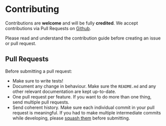 # Contributing

Contributions are **welcome** and will be fully **credited**. We accept contributions via Pull Requests on [Github](https://github.com/Dkvhin/laravel-sri).

Please read and understand the contribution guide before creating an issue or pull request.

## Pull Requests

Before submitting a pull request:

- Make sure to write tests!
- Document any change in behaviour. Make sure the `README.md` and any other relevant documentation are kept up-to-date.
- One pull request per feature. If you want to do more than one thing, send multiple pull requests.
- Send coherent history. Make sure each individual commit in your pull request is meaningful. If you had to make multiple intermediate commits while developing, please [squash them](http://www.git-scm.com/book/en/v2/Git-Tools-Rewriting-History#Changing-Multiple-Commit-Messages) before submitting.
